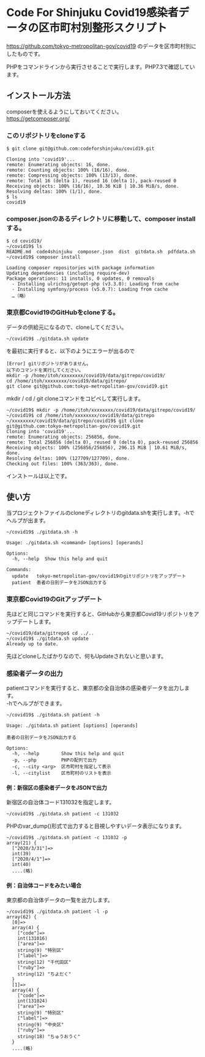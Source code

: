 # Code For Shinjuku Covid19感染者データの区市町村別整形スクリプト

https://github.com/tokyo-metropolitan-gov/covid19 のデータを区市町村別にしたものです。

PHPをコマンドラインから実行させることで実行します。PHP7.3で確認しています。

## インストール方法
composerを使えるようにしておいてください。  
https://getcomposer.org/

### このリポジトリをcloneする

```
$ git clone git@github.com:codeforshinjuku/covid19.git
```

```
Cloning into 'covid19'...
remote: Enumerating objects: 16, done.
remote: Counting objects: 100% (16/16), done.
remote: Compressing objects: 100% (13/13), done.
remote: Total 16 (delta 1), reused 16 (delta 1), pack-reused 0
Receiving objects: 100% (16/16), 10.36 KiB | 10.36 MiB/s, done.
Resolving deltas: 100% (1/1), done.
$ ls
covid19
```
### composer.jsonのあるディレクトリに移動して、composer installする。

```
$ cd covid19/
~/covid19$ ls
README.md  code4shinjuku  composer.json  dist  gitdata.sh  pdfdata.sh
~/covid19$ composer install
```

```
Loading composer repositories with package information
Updating dependencies (including require-dev)
Package operations: 11 installs, 0 updates, 0 removals
  - Installing ulrichsg/getopt-php (v3.3.0): Loading from cache
  - Installing symfony/process (v5.0.7): Loading from cache
  …（略）
```
### 東京都Covid19のGitHubをcloneする。
データの供給元になるので、cloneしてください。

```
~/covid19$ ./gitdata.sh update
```
を最初に実行すると、以下のようにエラーが出るので
```
[Error] gitリポジトリがありません。
以下のコマンドを実行してください。
mkdir -p /home/itoh/xxxxxxxx/covid19/data/gitrepo/covid19/
cd /home/itoh/xxxxxxxx/covid19/data/gitrepo/
git clone git@github.com:tokyo-metropolitan-gov/covid19.git
```
mkdir / cd / git cloneコマンドをコピペして実行します。

```
~/covid19$ mkdir -p /home/itoh/xxxxxxxx/covid19/data/gitrepo/covid19/
~/covid19$ cd /home/itoh/xxxxxxxx/covid19/data/gitrepo
~/xxxxxxxx/covid19/data/gitrepo/covid19$ git clone git@github.com:tokyo-metropolitan-gov/covid19.git
Cloning into 'covid19'...
remote: Enumerating objects: 256856, done.
remote: Total 256856 (delta 0), reused 0 (delta 0), pack-reused 256856
Receiving objects: 100% (256856/256856), 296.15 MiB | 10.61 MiB/s, done.
Resolving deltas: 100% (127709/127709), done.
Checking out files: 100% (363/363), done.
```

インストールは以上です。

## 使い方
当プロジェクトファイルのcloneディレクトリのgitdata.shを実行します。-hでヘルプが出ます。

```
~/covid19$ ./gitdata.sh -h

Usage: ./gitdata.sh <command> [options] [operands]

Options:
  -h, --help  Show this help and quit

Commands:
  update   tokyo-metropolitan-gov/covid19のgitリポジトリをアップデート
  patient  患者の日別データをJSON出力する
```

### 東京都Covid19のGitアップデート

先ほどと同じコマンドを実行すると、GitHubから東京都Covid19リポジトリをアップデートします。
```
~/covid19/data/gitrepo$ cd ../..
~/covid19$ ./gitdata.sh update
Already up to date.
```
先ほどcloneしたばかりなので、何もUpdateされないと思います。

### 感染者データの出力
patientコマンドを実行すると、東京都の全自治体の感染者データを出力します。  
-hでヘルプができます。
```
~/covid19$ ./gitdata.sh patient -h

Usage: ./gitdata.sh patient [options] [operands]

患者の日別データをJSON出力する

Options:
  -h, --help        Show this help and quit
  -p, --php         PHPの配列で出力
  -c, --city <arg>  区市町村を指定して表示
  -l, --citylist    区市町村のリストを表示
```

#### 例：新宿区の感染者データをJSONで出力
新宿区の自治体コード131032を指定します。
```
~/covid19$ ./gitdata.sh patient -c 131032
```
PHPのvar_dump()形式で出力すると目視しやすいデータ表示になります。
```
~/covid19$ ./gitdata.sh patient -c 131032 -p
array(21) {
  ["2020/3/31"]=>
  int(39)
  ["2020/4/1"]=>
  int(40)
  ....(略)
```

#### 例：自治体コードをみたい場合
東京都の自治体データの一覧を出力します。
```
~/covid19$ ./gitdata.sh patient -l -p
array(62) {
  [0]=>
  array(4) {
    ["code"]=>
    int(131016)
    ["area"]=>
    string(9) "特別区"
    ["label"]=>
    string(12) "千代田区"
    ["ruby"]=>
    string(12) "ちよだく"
  }
  [1]=>
  array(4) {
    ["code"]=>
    int(131024)
    ["area"]=>
    string(9) "特別区"
    ["label"]=>
    string(9) "中央区"
    ["ruby"]=>
    string(18) "ちゅうおうく"
  }
  ....(略)
```


